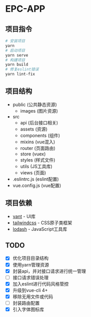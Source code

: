 # EPC-APP

## 项目指令
```bash
# 安装项目
yarn
# 启动项目
yarn serve
# 构建项目
yarn build
# 修复eslint错误
yarn lint-fix
```

## 项目结构
- public (公共静态资源)
  - images (图片资源)
- src
  - api (后台接口相关)
  - assets (资源)
  - components (组件)
  - mixins (vue混入)
  - router (页面路由)
  - store (vuex)
  - styles (样式文件)
  - utils (JS工具库)
  - views (页面)
- .eslintrc.js (eslint配置)
- vue.config.js (vue配置)

## 项目依赖
- [vant](https://youzan.github.io/vant) - UI库
- [tailwindcss](https://www.tailwindcss.cn) - CSS原子类框架
- [lodash](https://lodash.com/) - JavaScript工具库

## TODO

- [x] 优化项目目录结构
- [x] 使用yarn管理资源
- [x] 封装api，并对接口请求进行统一管理
- [ ] 接口请求错误处理
- [x] 加入eslint进行代码风格管控
- [x] 升级到vue-cli 4+
- [x] 移除无用文件或代码
- [ ] 封装路由配置
- [x] 引入字体图标库
